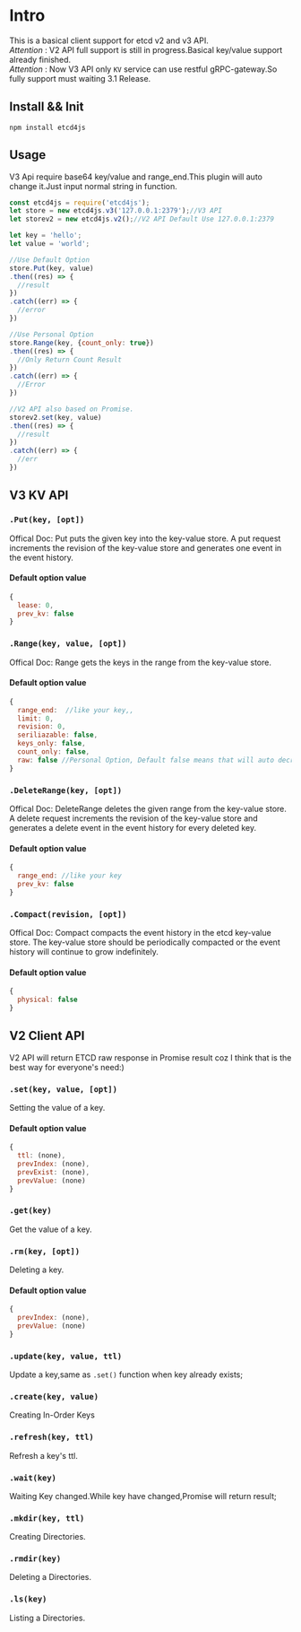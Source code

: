 # Intro

This is a basical client support for etcd v2 and v3 API.  
*Attention* : V2 API full support is still in progress.Basical key/value support already finished.   
*Attention* : Now V3 API only `KV` service can use restful gRPC-gateway.So fully support must waiting 3.1 Release.

## Install && Init
``npm install etcd4js``

## Usage
V3 Api require base64 key/value and range_end.This plugin will auto change it.Just input normal string in function.

``` js
const etcd4js = require('etcd4js'); 
let store = new etcd4js.v3('127.0.0.1:2379');//V3 API
let storev2 = new etcd4js.v2();//V2 API Default Use 127.0.0.1:2379

let key = 'hello';
let value = 'world';

//Use Default Option
store.Put(key, value)
.then((res) => {
  //result
})
.catch((err) => {
  //error
})

//Use Personal Option
store.Range(key, {count_only: true})
.then((res) => {
  //Only Return Count Result
})
.catch((err) => {
  //Error
})

//V2 API also based on Promise.
storev2.set(key, value)
.then((res) => {
  //result
})
.catch((err) => {
  //err
})
```
## V3 KV API 
### `.Put(key, [opt])`

Offical Doc: Put puts the given key into the key-value store. A put request increments the revision of the key-value store and generates one event in the event history.  
#### Default option value
``` js
{
  lease: 0,
  prev_kv: false
}
```

### `.Range(key, value, [opt])`

Offical Doc: Range gets the keys in the range from the key-value store.
  
#### Default option value
``` js
{
  range_end:  //like your key,,
  limit: 0,
  revision: 0,
  seriliazable: false,
  keys_only: false,
  count_only: false,
  raw: false //Personal Option, Default false means that will auto decrypt base64 key/value in return
}
```

### `.DeleteRange(key, [opt])`

Offical Doc: DeleteRange deletes the given range from the key-value store. A delete request increments the revision of the key-value store and generates a delete event in the event history for every deleted key.
  
#### Default option value
``` js
{
  range_end: //like your key
  prev_kv: false
}
```

### `.Compact(revision, [opt])`

Offical Doc: 	Compact compacts the event history in the etcd key-value store. The key-value store should be periodically compacted or the event history will continue to grow indefinitely.
  
#### Default option value
``` js
{
  physical: false
}
```

## V2 Client API 
V2 API will return ETCD raw response in Promise result coz I think that is the best way for everyone's need:)

### `.set(key, value, [opt])`

Setting the value of a key.

#### Default option value

```js
{
  ttl: (none),
  prevIndex: (none),
  prevExist: (none),
  prevValue: (none)
}
```

### `.get(key)`

Get the value of a key.

### `.rm(key, [opt])`

Deleting a key.

#### Default option value

```js
{
  prevIndex: (none),
  prevValue: (none)
}
```

### `.update(key, value, ttl)`

Update a key,same as `.set()` function when key already exists;

### `.create(key, value)`

Creating In-Order Keys

### `.refresh(key, ttl)`

Refresh a key's ttl.

### `.wait(key)`

Waiting Key changed.While key have changed,Promise will return result;

### `.mkdir(key, ttl)`

Creating Directories.

### `.rmdir(key)`

Deleting a Directories.

### `.ls(key)`

Listing a Directories.